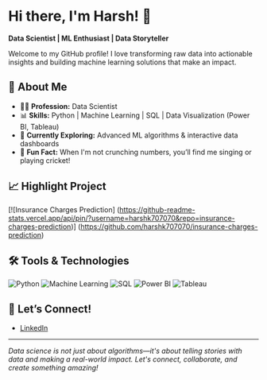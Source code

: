# Hi there, I'm Harsh! 👋

**Data Scientist | ML Enthusiast | Data Storyteller**

Welcome to my GitHub profile! I love transforming raw data into actionable insights and building machine learning solutions that make an impact.

## 🚀 About Me

- 🧑‍💻 **Profession:** Data Scientist
- 📊 **Skills:** Python | Machine Learning | SQL | Data Visualization (Power BI, Tableau)
- 🌱 **Currently Exploring:** Advanced ML algorithms & interactive data dashboards
- 🎤 **Fun Fact:** When I'm not crunching numbers, you’ll find me singing or playing cricket!

## 📈 Highlight Project

[![Insurance Charges Prediction]
(https://github-readme-stats.vercel.app/api/pin/?username=harshk707070&repo=insurance-charges-prediction)]
(https://github.com/harshk707070/insurance-charges-prediction)

## 🛠️ Tools & Technologies

![Python](https://img.shields.io/badge/Python-3670A0?logo=python&logoColor=fff)
![Machine Learning](https://img.shields.io/badge/Machine%20Learning-yellowgreen)
![SQL](https://img.shields.io/badge/SQL-336791?logo=postgresql&logoColor=fff)
![Power BI](https://img.shields.io/badge/PowerBI-F2C811?logo=powerbi&logoColor=000)
![Tableau](https://img.shields.io/badge/Tableau-E97627?logo=tableau&logoColor=fff)

## 💬 Let’s Connect!

- [LinkedIn](https://www.linkedin.com/in/harshk707070/)

---

_Data science is not just about algorithms—it's about telling stories with data and making a real-world impact. Let's connect, collaborate, and create something amazing!_
